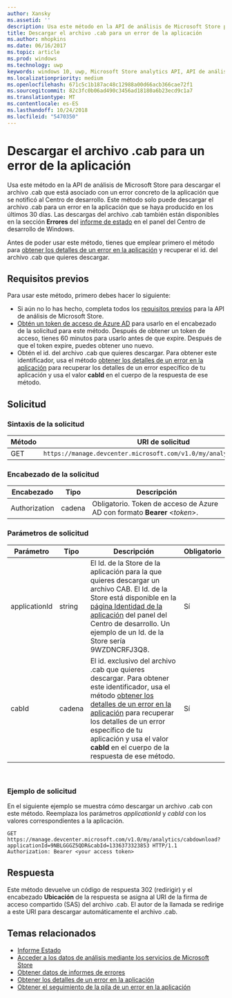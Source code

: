 ```yaml
---
author: Xansky
ms.assetid: ''
description: Usa este método en la API de análisis de Microsoft Store para descargar el archivo .cab para un error de la aplicación.
title: Descargar el archivo .cab para un error de la aplicación
ms.author: mhopkins
ms.date: 06/16/2017
ms.topic: article
ms.prod: windows
ms.technology: uwp
keywords: windows 10, uwp, Microsoft Store analytics API, API de análisis de Microsoft Store, download CAB, descargar .cab
ms.localizationpriority: medium
ms.openlocfilehash: 671c5c1b187ac48c12988a00d66acb366cae72f1
ms.sourcegitcommit: 82c3fc0b06ad490c3456ad18180a6b23ecd9c1a7
ms.translationtype: MT
ms.contentlocale: es-ES
ms.lasthandoff: 10/24/2018
ms.locfileid: "5470350"
---
```

# <a name="download-the-cab-file-for-an-error-in-your-app"></a>Descargar el archivo .cab para un error de la aplicación

Usa este método en la API de análisis de Microsoft Store para descargar el archivo .cab que está asociado con un error concreto de la aplicación que se notificó al Centro de desarrollo. Este método solo puede descargar el archivo .cab para un error en la aplicación que se haya producido en los últimos 30 días. Las descargas del archivo .cab también están disponibles en la sección **Errores** del [informe de estado](../publish/health-report.md) en el panel del Centro de desarrollo de Windows.

Antes de poder usar este método, tienes que emplear primero el método para [obtener los detalles de un error en la aplicación](get-details-for-an-error-in-your-app.md) y recuperar el id. del archivo .cab que quieres descargar.

## <a name="prerequisites"></a>Requisitos previos


Para usar este método, primero debes hacer lo siguiente:

* Si aún no lo has hecho, completa todos los [requisitos previos](access-analytics-data-using-windows-store-services.md#prerequisites) para la API de análisis de Microsoft Store.
* [Obtén un token de acceso de Azure AD](access-analytics-data-using-windows-store-services.md#obtain-an-azure-ad-access-token) para usarlo en el encabezado de la solicitud para este método. Después de obtener un token de acceso, tienes 60 minutos para usarlo antes de que expire. Después de que el token expire, puedes obtener uno nuevo.
* Obtén el id. del archivo .cab que quieres descargar. Para obtener este identificador, usa el método [obtener los detalles de un error en la aplicación](get-details-for-an-error-in-your-app.md) para recuperar los detalles de un error específico de tu aplicación y usa el valor **cabId** en el cuerpo de la respuesta de ese método.

## <a name="request"></a>Solicitud


### <a name="request-syntax"></a>Sintaxis de la solicitud

| Método | URI de solicitud                                                          |
|--------|----------------------------------------------------------------------|
| GET    | ```https://manage.devcenter.microsoft.com/v1.0/my/analytics/cabdownload``` |


### <a name="request-header"></a>Encabezado de la solicitud

| Encabezado        | Tipo   | Descripción                                                                 |
|---------------|--------|-----------------------------------------------------------------------------|
| Authorization | cadena | Obligatorio. Token de acceso de Azure AD con formato **Bearer** &lt;*token*&gt;. |


### <a name="request-parameters"></a>Parámetros de solicitud

| Parámetro        | Tipo   |  Descripción      |  Obligatorio  |
|---------------|--------|---------------|------|
| applicationId | string | El Id. de la Store de la aplicación para la que quieres descargar un archivo CAB. El Id. de la Store está disponible en la [página Identidad de la aplicación](../publish/view-app-identity-details.md) del panel del Centro de desarrollo. Un ejemplo de un Id. de la Store sería 9WZDNCRFJ3Q8. |  Sí  |
| cabId | cadena | El id. exclusivo del archivo .cab que quieres descargar. Para obtener este identificador, usa el método [obtener los detalles de un error en la aplicación](get-details-for-an-error-in-your-app.md) para recuperar los detalles de un error específico de tu aplicación y usa el valor **cabId** en el cuerpo de la respuesta de ese método. |  Sí  |

 
### <a name="request-example"></a>Ejemplo de solicitud

En el siguiente ejemplo se muestra cómo descargar un archivo .cab con este método. Reemplaza los parámetros *applicationId* y *cabId* con los valores correspondientes a la aplicación.

```syntax
GET https://manage.devcenter.microsoft.com/v1.0/my/analytics/cabdownload?applicationId=9NBLGGGZ5QDR&cabId=1336373323853 HTTP/1.1
Authorization: Bearer <your access token>
```

## <a name="response"></a>Respuesta

Este método devuelve un código de respuesta 302 (redirigir) y el encabezado **Ubicación** de la respuesta se asigna al URI de la firma de acceso compartido (SAS) del archivo .cab. El autor de la llamada se redirige a este URI para descargar automáticamente el archivo .cab.

## <a name="related-topics"></a>Temas relacionados

* [Informe Estado](../publish/health-report.md)
* [Acceder a los datos de análisis mediante los servicios de Microsoft Store](access-analytics-data-using-windows-store-services.md)
* [Obtener datos de informes de errores](get-error-reporting-data.md)
* [Obtener los detalles de un error en la aplicación](get-details-for-an-error-in-your-app.md)
* [Obtener el seguimiento de la pila de un error en la aplicación](get-the-stack-trace-for-an-error-in-your-app.md)
